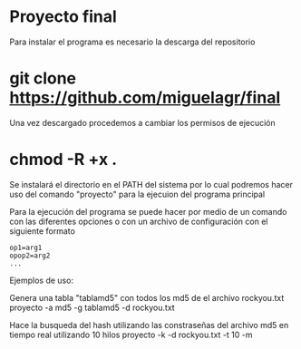 # Proyecto final

Para instalar el programa es necesario la descarga del repositorio

# git clone https://github.com/miguelagr/final

Una vez descargado procedemos a cambiar los permisos de ejecución

# chmod -R +x . 

Se instalará el directorio en el PATH del sistema por lo cual podremos hacer uso del comando "proyecto" para la ejecuion del programa principal

Para la ejecución del programa se puede hacer por medio de un comando con las diferentes opciones o con un archivo de configuración con el siguiente formato 

```
op1=arg1
opop2=arg2
...
```

Ejemplos de uso:

Genera una tabla "tablamd5" con todos los md5 de el archivo rockyou.txt
proyecto -a md5 -g tablamd5 -d rockyou.txt

Hace la busqueda del hash utilizando las constraseñas del archivo md5 en tiempo real utilizando 10 hilos 
proyecto -k -d rockyou.txt -t 10 -m <hexdigest>
